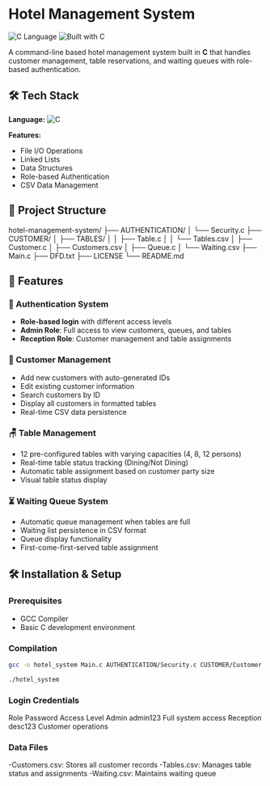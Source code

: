 # Hotel Management System

![C Language](https://img.shields.io/badge/C-00599C?style=for-the-badge&logo=c&logoColor=white)
![Built with C](https://img.shields.io/badge/Built%20with-C-00599C?style=flat-square&logo=c)

A command-line based hotel management system built in **C** that handles customer management, table reservations, and waiting queues with role-based authentication.

## 🛠️ Tech Stack

**Language:** ![C](https://img.shields.io/badge/C-00599C?style=for-the-badge&logo=c&logoColor=white)

**Features:**
- File I/O Operations
- Linked Lists
- Data Structures
- Role-based Authentication
- CSV Data Management

## 📁 Project Structure

hotel-management-system/
├── AUTHENTICATION/
│ └── Security.c
├── CUSTOMER/
│ ├── TABLES/
│ │ ├── Table.c
│ │ └── Tables.csv
│ ├── Customer.c
│ ├── Customers.csv
│ ├── Queue.c
│ └── Waiting.csv
├── Main.c
├── DFD.txt
├── LICENSE
└── README.md


## 🚀 Features

### 🔐 Authentication System
- **Role-based login** with different access levels
- **Admin Role**: Full access to view customers, queues, and tables
- **Reception Role**: Customer management and table assignments

### 👥 Customer Management
- Add new customers with auto-generated IDs
- Edit existing customer information
- Search customers by ID
- Display all customers in formatted tables
- Real-time CSV data persistence

### 🪑 Table Management
- 12 pre-configured tables with varying capacities (4, 8, 12 persons)
- Real-time table status tracking (Dining/Not Dining)
- Automatic table assignment based on customer party size
- Visual table status display

### ⏳ Waiting Queue System
- Automatic queue management when tables are full
- Waiting list persistence in CSV format
- Queue display functionality
- First-come-first-served table assignment

## 🛠️ Installation & Setup

### Prerequisites
- GCC Compiler
- Basic C development environment

### Compilation
```bash
gcc -o hotel_system Main.c AUTHENTICATION/Security.c CUSTOMER/Customer.c CUSTOMER/Queue.c CUSTOMER/TABLES/Table.c

./hotel_system
```
### Login Credentials

Role	     Password 	Access Level
Admin	     admin123  	Full system access
Reception	  desc123	  Customer operations

### Data Files
-Customers.csv: Stores all customer records
-Tables.csv: Manages table status and assignments
-Waiting.csv: Maintains waiting queue
